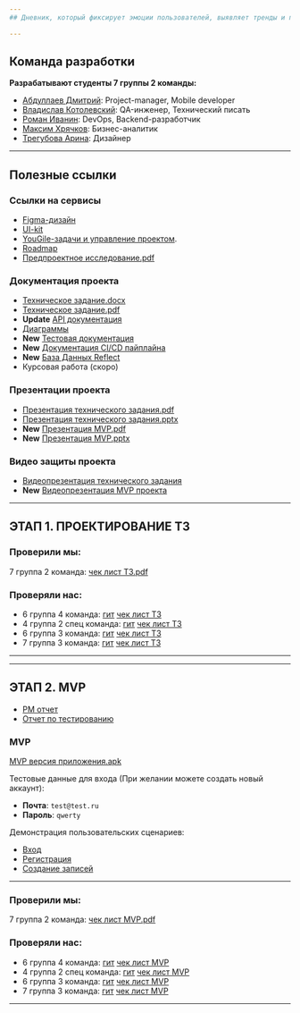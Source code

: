```yaml
---
## Дневник, который фиксирует эмоции пользователей, выявляет тренды и помогает улучшить психологическое состояние

---
```


## Команда разработки
**Разрабатывают студенты 7 группы 2 команды:**
- [Абдуллаев Дмитрий](https://github.com/MiddleShamil): Project-manager, Mobile developer
- [Владислав Котолевский](https://github.com/TheIorick): QA-инженер, Технический писать
- [Роман Иванин](https://github.com/rewqaz): DevOps, Backend-разработчик
- [Максим Хрячков](https://github.com/Korsat): Бизнес-аналитик  
- [Трегубова Арина](https://github.com/tregubovaAA): Дизайнер

---
## Полезные ссылки
### Ссылки на сервисы
- [Figma-дизайн](https://www.figma.com/design/dE0KhQ4hfYTnrL2yFSSj7Z/Ui-Kit-Reflect?node-id=154-6359&t=fXgTX82SnaZc87E6-0)
- [UI-kit](https://www.figma.com/design/dE0KhQ4hfYTnrL2yFSSj7Z/Ui-Kit-Reflect?node-id=0-1&p=f&t=fXgTX82SnaZc87E6-0)
- [YouGile-задачи и управление проектом](https://ru.yougile.com/board/vl6wh1zei692).
- [Roadmap](https://github.com/ReflectAppTP/documentation/blob/main/Roadmap%20Reflect.pdf)
- [Предпроектное исследование.pdf](https://github.com/ReflectAppTP/documentation/blob/main/Предпроектное%20исследование.pdf)

### Документация проекта
- [Техническое задание.docx](https://github.com/ReflectAppTP/documentation/blob/main/Техническое%20задание.docx)
- [Техническое задание.pdf](https://github.com/ReflectAppTP/documentation/blob/main/Техническое%20задание.pdf)
- **Update** [API документация ](https://github.com/ReflectAppTP/documentation/blob/main/Схема%20API/reflect%20API.yaml)
- [Диаграммы ](https://github.com/ReflectAppTP/documentation/tree/main/диаграммы)
- **New** [Тестовая документация](https://drive.google.com/drive/u/0/folders/1A94hOkDlxu2A1HoNl8z5ybGdHt92-YMH)
- **New** [Документация CI/CD пайплайна](https://github.com/ReflectAppTP/documentation/blob/main/%D0%94%D0%BE%D0%BA%D1%83%D0%BC%D0%B5%D0%BD%D1%82%D0%B0%D1%86%D0%B8%D1%8F%20CICD.pdf)
- **New** [База Данных Reflect](https://github.com/ReflectAppTP/documentation/blob/main/%D0%94%D0%BE%D0%BA%D1%83%D0%BC%D0%B5%D0%BD%D1%82%D0%B0%D1%86%D0%B8%D1%8F%20Reflect%20Postgres.pdf)
- Курсовая работа (скоро)

### Презентации проекта

- [Презентация технического задания.pdf](https://github.com/ReflectAppTP/documentation/blob/main/Презентация%20ТЗ%20.pdf)
- [Презентация технического задания.pptx](https://github.com/ReflectAppTP/documentation/blob/main/Презентация%20ТЗ%20.pptx)
- **New** [Презентация MVP.pdf](https://github.com/ReflectAppTP/documentation/blob/main/%D0%9F%D1%80%D0%B5%D0%B7%D0%B5%D0%BD%D1%82%D0%B0%D1%86%D0%B8%D1%8F%20MVP.pdf)
- **New** [Презентация MVP.pptx](https://github.com/ReflectAppTP/documentation/blob/main/%D0%9F%D1%80%D0%B5%D0%B7%D0%B5%D0%BD%D1%82%D0%B0%D1%86%D0%B8%D1%8F%20MVP.pptx)

### Видео защиты проекта
- [Видеопрезентация технического задания](https://rutube.ru/video/cb02126a2cd47c4f808d3bd869e003fa/)
- **New** [Видеопрезентация MVP проекта](https://rutube.ru/video/private/1b55b60b805ccd2587185c9fccc6d3e3/?p=xaIL8gsUByUSYUk-QMfVHw)

---
## ЭТАП 1. ПРОЕКТИРОВАНИЕ ТЗ
### Проверили мы:
7 группа 2 команда: [чек лист ТЗ.pdf](https://github.com/ReflectAppTP/documentation/blob/main/%D0%A7%D0%B5%D0%BA%20%D0%BB%D0%B8%D1%81%D1%82.pdf)

### Проверяли нас:
- 6 группа 4 команда: [гит](https://github.com/Mixing-Visionary/Docs) [чек лист ТЗ](https://github.com/Mixing-Visionary/Docs/blob/docs-deploy/CheckList/Checklist.pdf)
- 4 группа 2 спец команда: [гит](https://github.com/anya-ananasss/Defense-Discover) [чек лист ТЗ](https://github.com/anya-ananasss/Defense-Discover/blob/main/Documentation/%D0%A7%D0%B5%D0%BA%D0%BB%D0%B8%D1%81%D1%82%20(%D0%A1%D0%9A%2C%202%20%D0%B3%D1%80%D1%83%D0%BF%D0%BF%D0%B0).pdf)
- 6 группа 3 команда: [гит](https://github.com/VisualMusic-VSU/visualmusic) [чек лист ТЗ](https://github.com/VisualMusic-VSU/visualmusic/blob/main/docs/check/check.pdf)
- 7 группа 3 команда: [гит](https://github.com/Vlad-gw/task-planner-app) [чек лист ТЗ](https://github.com/Vlad-gw/task-planner-app/blob/main/documentation/Punctualis%20%D0%A7%D0%B5%D0%BA%D0%BB%D0%B8%D1%81%D1%82%201.pdf)
---

---
## ЭТАП 2. MVP
- [PM отчет](https://docs.google.com/document/d/158SYb9a0hMTGif-SsDg0r8ahA-5eV3GqmLOf_YFtgDk/edit?tab=t.0)
- [Отчет по тестированию](https://docs.google.com/document/d/1T1rQeD4z-fd78xVRev5bXdKbnloeU7f8i0KVKfddiQM/edit?tab=t.0)

### MVP
[MVP версия приложения.apk](https://github.com/ReflectAppTP/documentation/blob/main/app-reflect-MVP.apk)

 Тестовые данные для входа (При желании можете создать новый аккаунт):
- **Почта**: `test@test.ru`
- **Пароль**: `qwerty`

Демонстрация пользовательских сценариев:
- [Вход](https://github.com/ReflectAppTP/documentation/blob/main/%D0%94%D0%B5%D0%BC%D0%BE%D0%BD%D1%81%D1%82%D1%80%D0%B0%D1%86%D0%B8%D1%8F%20%D1%81%D1%86%D0%B5%D0%BD%D0%B0%D1%80%D0%B8%D0%B5%D0%B2/%D0%92%D1%85%D0%BE%D0%B4.mp4)
- [Регистрация](https://github.com/ReflectAppTP/documentation/blob/main/%D0%94%D0%B5%D0%BC%D0%BE%D0%BD%D1%81%D1%82%D1%80%D0%B0%D1%86%D0%B8%D1%8F%20%D1%81%D1%86%D0%B5%D0%BD%D0%B0%D1%80%D0%B8%D0%B5%D0%B2/%D1%80%D0%B5%D0%B3%D0%B8%D1%81%D1%82%D1%80%D0%B0%D1%86%D0%B8%D1%8F.mp4)
- [Создание записей](https://github.com/ReflectAppTP/documentation/blob/main/%D0%94%D0%B5%D0%BC%D0%BE%D0%BD%D1%81%D1%82%D1%80%D0%B0%D1%86%D0%B8%D1%8F%20%D1%81%D1%86%D0%B5%D0%BD%D0%B0%D1%80%D0%B8%D0%B5%D0%B2/%D0%A1%D0%BE%D0%B7%D0%B4%D0%B0%D0%BD%D0%B8%D0%B5%20%D0%BA%D0%B0%D1%80%D1%82%D0%BE%D1%87%D0%B5%D0%BA.mp4)
---
### Проверили мы:
7 группа 2 команда: [чек лист MVP.pdf]()

### Проверяли нас:
- 6 группа 4 команда: [гит](https://github.com/Mixing-Visionary/Docs) [чек лист MVP]()
- 4 группа 2 спец команда: [гит](https://github.com/anya-ananasss/Defense-Discover) [чек лист MVP]()
- 6 группа 3 команда: [гит](https://github.com/VisualMusic-VSU/visualmusic) [чек лист MVP]()
- 7 группа 3 команда: [гит](https://github.com/Vlad-gw/task-planner-app) [чек лист MVP]()
---

